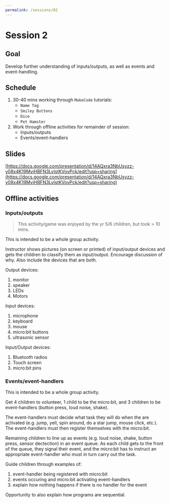 ```yaml
---
permalink: /sessions/02
---
```

# Session 2

## Goal

Develop further understanding of inputs/outputs, as well as events and event-handling.

## Schedule

1. 30-40 mins working through `MakeCode` tutorials:
    - `Name Tag`
    - `Smiley Buttons`
    - `Dice`
    - `Pet Hamster`
2. Work through offline activities for remainder of session:
    - Inputs/outputs
    - Events/event-handlers


## Slides

[https://docs.google.com/presentation/d/14AQxra3NbUsyzz-y08x4K19MviHBFN3LyIstKVovPck/edit?usp=sharing](https://docs.google.com/presentation/d/14AQxra3NbUsyzz-y08x4K19MviHBFN3LyIstKVovPck/edit?usp=sharing)


## Offline activities

### Inputs/outputs

> This activity/game was enjoyed by the yr 5/6 children, but took > 10 mins.

This is intended to be a whole group activity. 

Instructor shows pictures (on screen or printed) of input/output devices and gets the children to classify them as input/output.  Encourage discussion of why.  Also include the devices that are both.

Output devices:
1. monitor
2. speaker
3. LEDs
4. Motors

Input devices:
1. microphone
2. keyboard
3. mouse
4. micro:bit buttons
5. ultrasonic sensor

Input/Output devices:
1. Bluetooth radios
2. Touch screen
3. micro:bit pins

### Events/event-handlers

This is intended to be a whole group activity. 

Get 4 children to volunteer, 1 child to be the micro:bit, and 3 children to be event-handlers (button press, loud noise, shake).

The event-handlers must decide what task they will do when the are activated (e.g. jump, yell, spin around, do a star jump, mouse click, etc.).  The event-handlers must then register themselves with the micro:bit.

Remaining children to line up as events (e.g. loud noise, shake, button press, sensor dectection) in an event queue.  As each child gets to the front of the queue, they signal their event, and the micro:bit has to instruct an appropriate event-handler who must in turn carry out the task.

Guide children through examples of:
1. event-handler being registered with micro:bit
2. events occuring and micro:bit activating event-handlers
3. explain how nothing happens if there is no handler for the event

Opportunity to also explain how programs are sequential.
